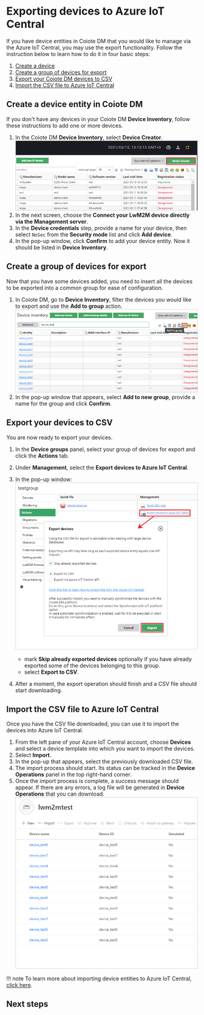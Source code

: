 # Exporting devices to Azure IoT Central

If you have device entities in Coiote DM that you would like to manage via the Azure IoT Central, you may use the export functionality. Follow the instruction below to learn how to do it in four basic steps:

1. [Create a device](#create-a-device-entity-in-coiote-dm)
2. [Create a group of devices for export](#create-a-group-of-devices-for-export)
3. [Export your Coiote DM devices to CSV](#export-your-devices-to-csv)
4. [Import the CSV file to Azure IoT Central](#import-the-csv-file-to-azure-iot-central)

## Create a device entity in Coiote DM

If you don't have any devices in your Coiote DM **Device Inventory**, follow these instructions to add one or more devices.

1. In the Coiote DM **Device Inventory**, select **Device Creator**.
   ![Device Creator button](images/dev_creator.png "Device Creator in Device inventory view")
2. In the next screen, choose the **Connect your LwM2M device directly via the Management server**.
3. In the **Device credentials** step, provide a name for your device, then select `NoSec` from the **Security mode** list and click **Add device**.
4. In the pop-up window, click **Confirm** to add your device entity. Now it should be listed in **Device Inventory**.

## Create a group of devices for export

Now that you have some devices added, you need to insert all the devices to be exported into a common group for ease of configuration.

1. In Coiote DM, go to **Device Inventory**, filter the devices you would like to export and use the **Add to group** action.
   ![Add to group function](images/add_to_group.png "Adding devices to a group")
2. In the pop-up window that appears, select **Add to new group**, provide a name for the group and click **Confirm**.

## Export your devices to CSV

You are now ready to export your devices.

1. In the **Device groups** panel, select your group of devices for export and click the **Actions** tab.
2. Under **Management**, select the **Export devices to Azure IoT Central**.
3. In the pop-up window:
   ![Exporting devices](images/exporting_central.png "Exporting devices to Azure IoT Central")
    - mark **Skip already exported devices** optionally if you have already exported some of the devices belonging to this group.
    - select **Export to CSV**.

4. After a moment, the export operation should finish and a CSV file should start downloading.

## Import the CSV file to Azure IoT Central

Once you have the CSV file downloaded, you can use it to import the devices into Azure IoT Central.

1. From the left pane of your Azure IoT Central account, choose **Devices** and select a device template into which you want to import the devices.
2. Select **Import**.
3. In the pop-up that appears, select the previously downloaded CSV file.
4. The import process should start. Its status can be tracked in the **Device Operations** panel in the top right-hand corner.
5. Once the import process is complete, a success message should appear. If there are any errors, a log file will be generated in **Device Operations** that you can download.
   ![Exported devices](images/exported_devices_central.png "Exported devices view")

!!! note
    To learn more about importing device entities to Azure IoT Central, [click here](https://docs.microsoft.com/en-us/azure/iot-central/core/howto-manage-devices#import-devices).


## Next steps
